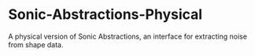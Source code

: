 # Sonic-Abstractions-Physical
A physical version of Sonic Abstractions, an interface for extracting noise from shape data.
